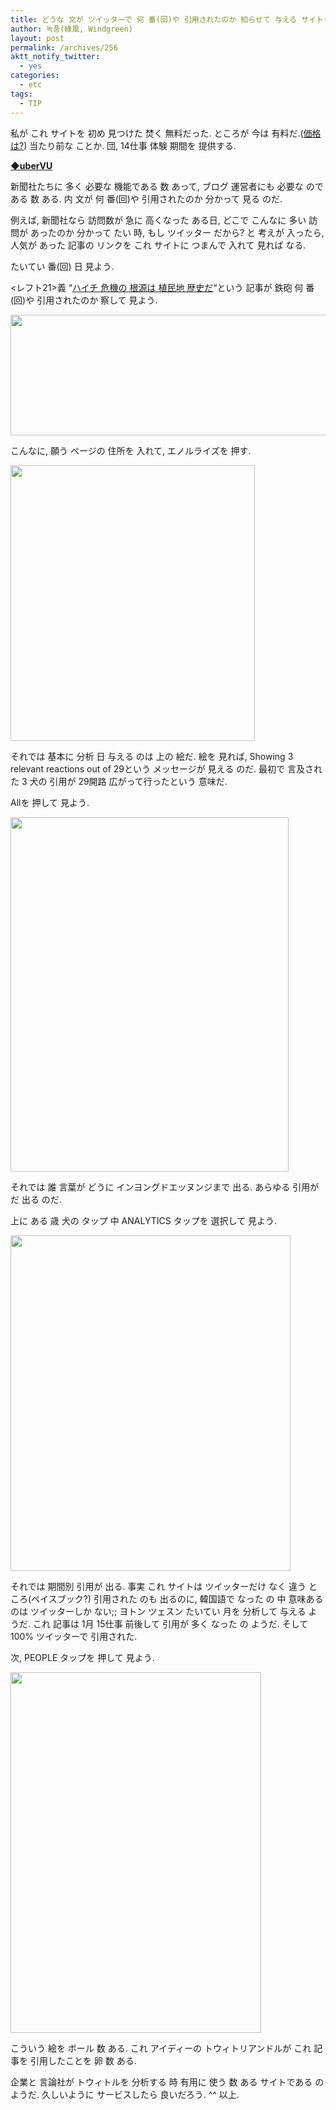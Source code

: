 ```yaml
---
title: どうな 文が ツイッターで 何 番(回)や 引用されたのか 知らせて 与える サイト(有料. 14仕事 体験版 提供)
author: 녹풍(綠風, Windgreen)
layout: post
permalink: /archives/256
aktt_notify_twitter:
  - yes
categories:
  - etc
tags:
  - TIP
---
```

私が これ サイトを 初め 見つけた 焚く 無料だった. ところが 今は 有料だ.([価格は?][1]) 当たり前な ことか. 団, 14仕事 体験 期間を 提供する.

**<a target="_top" href="http://www.ubervu.com/">◆uberVU</a>**

新聞社たちに 多く 必要な 機能である 数 あって, ブログ 運営者にも 必要な のである 数 ある. 内 文が 何 番(回)や 引用されたのか 分かって 見る のだ.

例えば, 新聞社なら 訪問数が 急に 高くなった ある日, どこで こんなに 多い 訪問が あったのか 分かって たい 時, もし ツイッター だから? と 考えが 入ったら, 人気が あった 記事の リンクを これ サイトに つまんで 入れて 見れば なる.

たいてい 番(回) 日 見よう.

<レフト21>義 &#8220;<span style="text-decoration: underline;"><a href="http://www.left21.com/article/7500" target="_blank">ハイチ 危機の 根源は 植民地 歴史だ</a></span>&#8220;という 記事が 鉄砲 何 番(回)や 引用されたのか 察して 見よう.

<img class="aligncenter" src="http://dl.dropboxusercontent.com/u/15546257/blog/mytory/old-images/1/cfile7.uf.1113EC574D4BC89E18DB4E.png" alt="" height="193" width="580" />

こんなに, 願う ページの 住所を 入れて, エノルライズを 押す.

<img class="aligncenter" src="http://dl.dropboxusercontent.com/u/15546257/blog/mytory/old-images/1/cfile23.uf.190BBA494D4BC89F339D4F.png" alt="" height="441" width="391" />

それでは 基本に 分析 日 与える のは 上の 絵だ. 絵を 見れば, Showing 3 relevant reactions out of 29という メッセージが 見える のだ. 最初で 言及された 3 犬の 引用が 29開路 広がって行ったという 意味だ.

Allを 押して 見よう.

<img class="aligncenter" src="http://dl.dropboxusercontent.com/u/15546257/blog/mytory/old-images/1/cfile3.uf.2075EE5A4D4BC89D1F8572.png" alt="" height="567" width="445" />

それでは 誰 言葉が どうに インヨングドエッヌンジまで 出る. あらゆる 引用が だ 出る のだ.

上に ある 歳 犬の タップ 中 ANALYTICS タップを 選択して 見よう.

<img class="aligncenter" src="http://dl.dropboxusercontent.com/u/15546257/blog/mytory/old-images/1/cfile26.uf.203564554D4BC89E28F335.png" alt="" height="537" width="448" />

それでは 期間別 引用が 出る. 事実 これ サイトは ツイッターだけ なく 違う ところ(ペイスブック?) 引用された のも 出るのに, 韓国語で なった の 中 意味ある のは ツイッターしか ない;; ヨトン ツェスン たいてい 月を 分析して 与える ようだ. これ 記事は 1月 15仕事 前後して 引用が 多く なった の ようだ. そして 100% ツイッターで 引用された.

次, PEOPLE タップを 押して 見よう.

<img class="aligncenter" src="http://dl.dropboxusercontent.com/u/15546257/blog/mytory/old-images/1/cfile7.uf.1270565A4D4BC89F2773CD.png" alt="" height="577" width="401" />

こういう 絵を ボール 数 ある. これ アイディーの トウィトリアンドルが これ 記事を 引用したことを 卵 数 ある.

企業と 言論社が トウィトルを 分析する 時 有用に 使う 数 ある サイトである の ようだ. 久しいように サービスしたら 良いだろう. ^^ 以上.

 [1]: https://www.ubervu.com/pricing/
